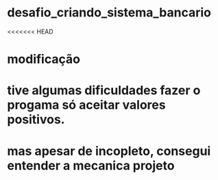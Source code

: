 # desafio_criando_sistema_bancario
<<<<<<< HEAD

modificação
=======
# tive algumas dificuldades fazer o progama só aceitar valores positivos.
# mas apesar de incopleto, consegui entender a mecanica projeto 
